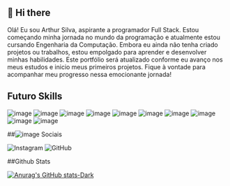 ## 👋 Hi there 

Olá! Eu sou Arthur Silva, aspirante a programador Full Stack. Estou começando minha jornada no mundo da programação e atualmente estou cursando Engenharia da Computação. Embora eu ainda não tenha criado projetos ou trabalhos, estou empolgado para aprender e desenvolver minhas habilidades. Este portfólio será atualizado conforme eu avanço nos meus estudos e inicio meus primeiros projetos. Fique à vontade para acompanhar meu progresso nessa emocionante jornada!

## Futuro Skills

![image](https://github.com/arthsilva-dev/arthsilva-dev/assets/158113465/97faa908-1f73-408e-8b8f-a1f9d3b2e148) ![image](https://github.com/arthsilva-dev/arthsilva-dev/assets/158113465/8e48adca-b0e9-41ab-b6f0-f0e209bc63fb) ![image](https://github.com/arthsilva-dev/arthsilva-dev/assets/158113465/baab4bb4-5507-4d0a-809b-a4ee14f94ba1) ![image](https://github.com/arthsilva-dev/arthsilva-dev/assets/158113465/d302ed31-b99f-42f6-b970-334875b2c188) ![image](https://github.com/arthsilva-dev/arthsilva-dev/assets/158113465/238c8f36-8e2b-447c-9630-3bc546bffda0) ![image](https://github.com/arthsilva-dev/arthsilva-dev/assets/158113465/30092971-ef93-44fb-9a7f-820412c60b03) ![image](https://github.com/arthsilva-dev/arthsilva-dev/assets/158113465/788f6f3f-4351-4503-be60-ac9b46a7600f) ![image](https://github.com/arthsilva-dev/arthsilva-dev/assets/158113465/102626cf-bb6e-4e16-8ecb-bc1010bb0523) ![image](https://github.com/arthsilva-dev/arthsilva-dev/assets/158113465/f5f9c16b-f31a-42c3-bd66-fcedd4839e3d) ![image](https://github.com/arthsilva-dev/arthsilva-dev/assets/158113465/32044f2c-df6d-46ad-a8f3-4d74843b5488) 












##![image](https://github.com/arthsilva-dev/arthsilva-dev/assets/158113465/6777ba42-5d96-4ee4-b61f-b11a220ec3ff) Sociais

![Instagram](https://img.shields.io/badge/Instagram-%23E4405F.svg?style=for-the-badge&logo=Instagram&logoColor=white) ![GitHub](https://img.shields.io/badge/github-%23121011.svg?style=for-the-badge&logo=github&logoColor=white)

##Github Stats

[![Anurag's GitHub stats-Dark](https://github-readme-stats.vercel.app/api?username=arthsilva-dev&show_icons=true&theme=dracula#gh-dracula-mode-only)](https://github.com/arthsilva-dev/github-readme-stats#gh-dracula-mode-only) 
